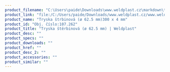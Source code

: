 ```yaml
---
product_filename: "C:\Users\paide\Downloads\www.weldplast.cz\markdown\tryska-sterbinova-o-625-mm627.md"
product_link: "file:/C:/Users/paide/Downloads/www.weldplast.cz/www.weldplast.cz/sk/tryska-sterbinova-o-625-mm627"
product_name: "Tryska štrbinová (ø 62.5 mm)300 x 4 mm"
product_id: "Obj. číslo:107.262"
product_title: "Tryska štěrbinová (ø 62.5 mm) | Weldplast"
product_desc: ""
product_specs: ""
product_downloads: ""
product_href: ""
product_desc_2: ""
product_accessories: ""
product_similar: ""
---
```

